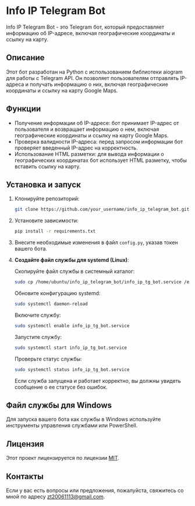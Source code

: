 # Info IP Telegram Bot

Info IP Telegram Bot - это Telegram бот, который предоставляет информацию об IP-адресе, включая географические координаты и ссылку на карту.

## Описание

Этот бот разработан на Python с использованием библиотеки aiogram для работы с Telegram API. Он позволяет пользователям отправлять IP-адреса и получать информацию о них, включая географические координаты и ссылку на карту Google Maps.

## Функции

- Получение информации об IP-адресе: бот принимает IP-адрес от пользователя и возвращает информацию о нем, включая географические координаты и ссылку на карту Google Maps.
- Проверка валидности IP-адреса: перед запросом информации бот проверяет введенный IP-адрес на корректность.
- Использование HTML разметки: для вывода информации о географических координатах бот использует HTML разметку, чтобы вставить ссылку на карту.

## Установка и запуск

1. Клонируйте репозиторий:

    ```bash
    git clone https://github.com/your_username/info_ip_telegram_bot.git
    ```

2. Установите зависимости:

    ```bash
    pip install -r requirements.txt
    ```

3. Внесите необходимые изменения в файл `config.py`, указав токен вашего бота.

4. **Создайте файл службы для systemd (Linux)**:

    Скопируйте файл службы в системный каталог:

    ```bash
    sudo cp /home/ubuntu/info_ip_telegram_bot/info_ip_tg_bot.service /etc/systemd/system/
    ```

    Обновите конфигурацию systemd:

    ```bash
    sudo systemctl daemon-reload
    ```

    Включите службу:

    ```bash
    sudo systemctl enable info_ip_tg_bot.service
    ```

    Запустите службу:

    ```bash
    sudo systemctl start info_ip_tg_bot.service
    ```

    Проверьте статус службы:

    ```bash
    sudo systemctl status info_ip_tg_bot.service
    ```

    Если служба запущена и работает корректно, вы должны увидеть сообщение о ее статусе без ошибок.

## Файл службы для Windows

Для запуска вашего бота как службы в Windows используйте инструменты управления службами или PowerShell.

## Лицензия

Этот проект лицензируется по лицензии [MIT](LICENSE).

## Контакты

Если у вас есть вопросы или предложения, пожалуйста, свяжитесь со мной по адресу zt20061113@gmail.com.
